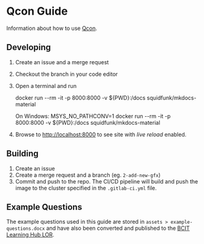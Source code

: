 # Qcon Guide

Information about how to use [Qcon](https://qcon.ltc.bcit.ca).


## Developing

1. Create an issue and a merge request
1. Checkout the branch in your code editor
1. Open a terminal and run

    docker run --rm -it -p 8000:8000 -v ${PWD}:/docs squidfunk/mkdocs-material

    On Windows:
    MSYS_NO_PATHCONV=1 docker run --rm -it -p 8000:8000 -v ${PWD}:/docs squidfunk/mkdocs-material

1. Browse to [http://localhost:8000](http://localhost:8000) to see site with *live reload* enabled.


## Building

1. Create an issue
2. Create a merge request and a branch (eg. `2-add-new-gfx`)
3. Commit and push to the repo. The CI/CD pipeline will build and push the image to the cluster specified in the `.gitlab-ci.yml` file.


## Example Questions

The example questions used in this guide are stored in `assets > example-questions.docx` and have also been converted and published to the [BCIT Learning Hub LOR](https://learn.bcit.ca/d2l/lor/viewer/view.d2l?ou=6605&loIdentId=41953).
